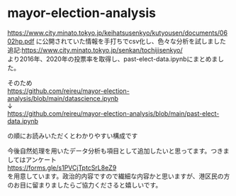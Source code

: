 # mayor-election-analysis

https://www.city.minato.tokyo.jp/keihatsusenkyo/kutyousen/documents/0602hp.pdf
に公開されていた情報を手打ちでcsv化し、色々な分析を試しました<br>
追記:https://www.city.minato.tokyo.jp/senkan/tochijisenkyo/<br>より2016年、2020年の投票率を取得し、past-elect-data.ipynbにまとめました。

そのため<br>
https://github.com/reireu/mayor-election-analysis/blob/main/datascience.ipynb<br>
↓<br>
https://github.com/reireu/mayor-election-analysis/blob/main/past-elect-data.ipynb<br>

の順にお読みいただくとわかりやすい構成です

今後自然処理を用いたデータ分析も項目として追加したいと思ってます。つきましてはアンケート<br>
https://forms.gle/s1PVCjTptcSrL8eZ9<br>
を用意しています。政治的内容ですので繊細な内容かと思いますが、港区民の方のお目に留まりましたらご協力くださると嬉しいです。
